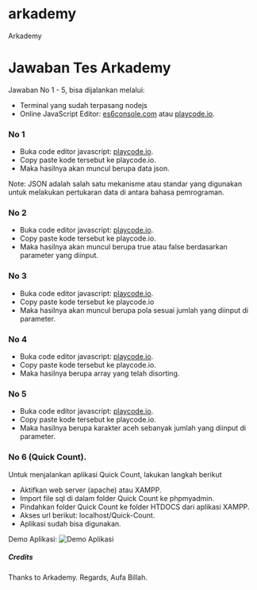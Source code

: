 # arkademy
Arkademy

# Jawaban Tes Arkademy

Jawaban No 1 - 5, bisa dijalankan melalui:
- Terminal yang sudah terpasang nodejs
- Online JavaScript Editor: [es6console.com](https://es6console.com/) atau [playcode.io](https://playcode.io/).

### No 1
- Buka code editor javascript: [playcode.io](https://playcode.io/).
- Copy paste kode tersebut ke playcode.io.
- Maka hasilnya akan muncul berupa data json.

Note:
JSON adalah salah satu mekanisme atau standar yang digunakan untuk melakukan pertukaran data di antara bahasa pemrograman.

### No 2
- Buka code editor javascript: [playcode.io](https://playcode.io/).
- Copy paste kode tersebut ke playcode.io.
- Maka hasilnya akan muncul berupa true atau false berdasarkan parameter yang diinput.

### No 3
- Buka code editor javascript: [playcode.io](https://playcode.io/).
- Copy paste kode tersebut ke playcode.io
- Maka hasilnya akan muncul berupa pola sesuai jumlah yang diinput di parameter.

### No 4
- Buka code editor javascript: [playcode.io](https://playcode.io/).
- Copy paste kode tersebut ke playcode.io.
- Maka hasilnya berupa array yang telah disorting.

### No 5
- Buka code editor javascript: [playcode.io](https://playcode.io/).
- Copy paste kode tersebut ke playcode.io.
- Maka hasilnya berupa karakter aceh sebanyak jumlah yang diinput di parameter.

### No 6 (Quick Count).
Untuk menjalankan aplikasi Quick Count, lakukan langkah berikut
- Aktifkan web server (apache) atau XAMPP.
- Import file sql di dalam folder Quick Count ke phpmyadmin.
- Pindahkan folder Quick Count ke folder HTDOCS dari aplikasi XAMPP.
- Akses url berikut: localhost/Quick-Count.
- Aplikasi sudah bisa digunakan.

Demo Aplikasi:
![Demo Aplikasi](img/demo.jpg)

##### Credits
Thanks to Arkademy.
Regards, Aufa Billah.